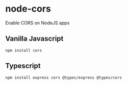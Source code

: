 # node-cors
Enable CORS on NodeJS apps

## Vanilla Javascript
`npm install cors`

## Typescript
`npm install express cors @types/express @types/cors`


